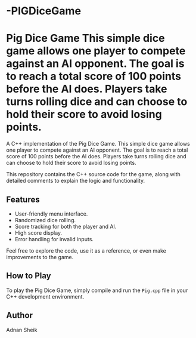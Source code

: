 # -PIGDiceGame
# Pig Dice Game  This simple dice game allows one player to compete against an AI opponent. The goal is to reach a total score of 100 points before the AI does. Players take turns rolling dice and can choose to hold their score to avoid losing points.    


A C++ implementation of the Pig Dice Game. This simple dice game allows one player to compete against an AI opponent. The goal is to reach a total score of 100 points before the AI does. Players take turns rolling dice and can choose to hold their score to avoid losing points.

This repository contains the C++ source code for the game, along with detailed comments to explain the logic and functionality.

## Features

- User-friendly menu interface.
- Randomized dice rolling.
- Score tracking for both the player and AI.
- High score display.
- Error handling for invalid inputs.

Feel free to explore the code, use it as a reference, or even make improvements to the game.

## How to Play

To play the Pig Dice Game, simply compile and run the `Pig.cpp` file in your C++ development environment.

## Author

Adnan Sheik


